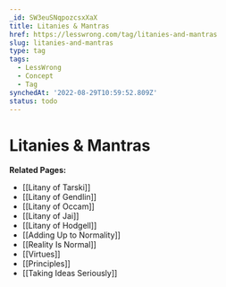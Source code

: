 ```yaml
---
_id: SW3euSNqpozcsxXaX
title: Litanies & Mantras
href: https://lesswrong.com/tag/litanies-and-mantras
slug: litanies-and-mantras
type: tag
tags:
  - LessWrong
  - Concept
  - Tag
synchedAt: '2022-08-29T10:59:52.809Z'
status: todo
---
```


# Litanies & Mantras

**Related Pages:** 

- [[Litany of Tarski]] 
- [[Litany of Gendlin]]
- [[Litany of Occam]]
- [[Litany of Jai]]
- [[Litany of Hodgell]]
- [[Adding Up to Normality]]
- [[Reality Is Normal]]
- [[Virtues]]
- [[Principles]]
- [[Taking Ideas Seriously]]
